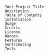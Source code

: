 
     Your Project Title
     Description
     Table of Contents
     Installation
     Usage
     Credits
     License
     Badges
     Features
     Contributing
     Tests
    